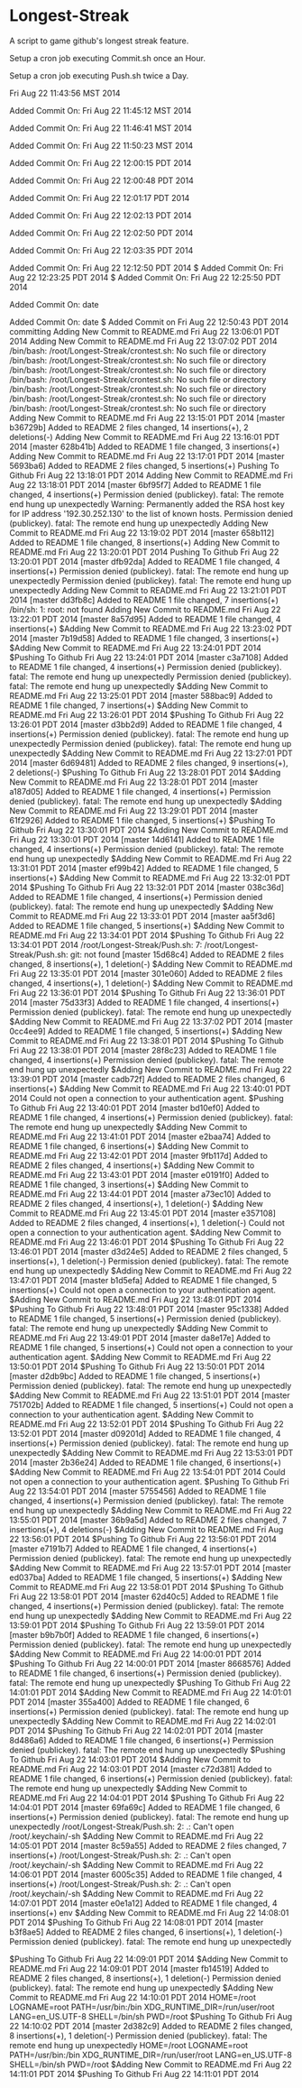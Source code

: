Longest-Streak
==============

A script to game github's longest streak feature.

Setup a cron job executing Commit.sh once an Hour.

Setup a cron job executing Push.sh twice a Day.

Fri Aug 22 11:43:56 MST 2014

Added Commit On: Fri Aug 22 11:45:12 MST 2014

Added Commit On: Fri Aug 22 11:46:41 MST 2014

Added Commit On: Fri Aug 22 11:50:23 MST 2014

Added Commit On: Fri Aug 22 12:00:15 PDT 2014

Added Commit On: Fri Aug 22 12:00:48 PDT 2014

Added Commit On: Fri Aug 22 12:01:17 PDT 2014

Added Commit On: Fri Aug 22 12:02:13 PDT 2014

Added Commit On: Fri Aug 22 12:02:50 PDT 2014

Added Commit On: Fri Aug 22 12:03:35 PDT 2014

Added Commit On: Fri Aug 22 12:12:50 PDT 2014
$
Added Commit On: Fri Aug 22 12:23:25 PDT 2014
$
Added Commit On: Fri Aug 22 12:25:50 PDT 2014

Added Commit On: date

Added Commit On: date
$
Added Commit on  Fri Aug 22 12:50:43 PDT 2014
committing
Adding New Commit to README.md  Fri Aug 22 13:06:01 PDT 2014
Adding New Commit to README.md  Fri Aug 22 13:07:02 PDT 2014
/bin/bash: /root/Longest-Streak/crontest.sh: No such file or directory
/bin/bash: /root/Longest-Streak/crontest.sh: No such file or directory
/bin/bash: /root/Longest-Streak/crontest.sh: No such file or directory
/bin/bash: /root/Longest-Streak/crontest.sh: No such file or directory
/bin/bash: /root/Longest-Streak/crontest.sh: No such file or directory
/bin/bash: /root/Longest-Streak/crontest.sh: No such file or directory
/bin/bash: /root/Longest-Streak/crontest.sh: No such file or directory
Adding New Commit to README.md  Fri Aug 22 13:15:01 PDT 2014
[master b36729b] Added to README
 2 files changed, 14 insertions(+), 2 deletions(-)
Adding New Commit to README.md  Fri Aug 22 13:16:01 PDT 2014
[master 628b41b] Added to README
 1 file changed, 3 insertions(+)
Adding New Commit to README.md  Fri Aug 22 13:17:01 PDT 2014
[master 5693ba6] Added to README
 2 files changed, 5 insertions(+)
Pushing To Github  Fri Aug 22 13:18:01 PDT 2014
Adding New Commit to README.md  Fri Aug 22 13:18:01 PDT 2014
[master 6bf95f7] Added to README
 1 file changed, 4 insertions(+)
Permission denied (publickey).
fatal: The remote end hung up unexpectedly
Warning: Permanently added the RSA host key for IP address '192.30.252.130' to the list of known hosts.
Permission denied (publickey).
fatal: The remote end hung up unexpectedly
Adding New Commit to README.md  Fri Aug 22 13:19:02 PDT 2014
[master 658b112] Added to README
 1 file changed, 8 insertions(+)
Adding New Commit to README.md  Fri Aug 22 13:20:01 PDT 2014
Pushing To Github  Fri Aug 22 13:20:01 PDT 2014
[master dfb92da] Added to README
 1 file changed, 4 insertions(+)
Permission denied (publickey).
fatal: The remote end hung up unexpectedly
Permission denied (publickey).
fatal: The remote end hung up unexpectedly
Adding New Commit to README.md  Fri Aug 22 13:21:01 PDT 2014
[master dd3fb8c] Added to README
 1 file changed, 7 insertions(+)
/bin/sh: 1: root: not found
Adding New Commit to README.md  Fri Aug 22 13:22:01 PDT 2014
[master 8a57d95] Added to README
 1 file changed, 4 insertions(+)
$Adding New Commit to README.md  Fri Aug 22 13:23:02 PDT 2014
[master 7b19d58] Added to README
 1 file changed, 3 insertions(+)
$Adding New Commit to README.md  Fri Aug 22 13:24:01 PDT 2014
$Pushing To Github  Fri Aug 22 13:24:01 PDT 2014
[master c3a7108] Added to README
 1 file changed, 4 insertions(+)
Permission denied (publickey).
fatal: The remote end hung up unexpectedly
Permission denied (publickey).
fatal: The remote end hung up unexpectedly
$Adding New Commit to README.md  Fri Aug 22 13:25:01 PDT 2014
[master 588bac9] Added to README
 1 file changed, 7 insertions(+)
$Adding New Commit to README.md  Fri Aug 22 13:26:01 PDT 2014
$Pushing To Github  Fri Aug 22 13:26:01 PDT 2014
[master d3bb2d9] Added to README
 1 file changed, 4 insertions(+)
Permission denied (publickey).
fatal: The remote end hung up unexpectedly
Permission denied (publickey).
fatal: The remote end hung up unexpectedly
$Adding New Commit to README.md  Fri Aug 22 13:27:01 PDT 2014
[master 6d69481] Added to README
 2 files changed, 9 insertions(+), 2 deletions(-)
$Pushing To Github  Fri Aug 22 13:28:01 PDT 2014
$Adding New Commit to README.md  Fri Aug 22 13:28:01 PDT 2014
[master a187d05] Added to README
 1 file changed, 4 insertions(+)
Permission denied (publickey).
fatal: The remote end hung up unexpectedly
$Adding New Commit to README.md  Fri Aug 22 13:29:01 PDT 2014
[master 61f2926] Added to README
 1 file changed, 5 insertions(+)
$Pushing To Github  Fri Aug 22 13:30:01 PDT 2014
$Adding New Commit to README.md  Fri Aug 22 13:30:01 PDT 2014
[master 14d6141] Added to README
 1 file changed, 4 insertions(+)
Permission denied (publickey).
fatal: The remote end hung up unexpectedly
$Adding New Commit to README.md  Fri Aug 22 13:31:01 PDT 2014
[master ef99b42] Added to README
 1 file changed, 5 insertions(+)
$Adding New Commit to README.md  Fri Aug 22 13:32:01 PDT 2014
$Pushing To Github  Fri Aug 22 13:32:01 PDT 2014
[master 038c36d] Added to README
 1 file changed, 4 insertions(+)
Permission denied (publickey).
fatal: The remote end hung up unexpectedly
$Adding New Commit to README.md  Fri Aug 22 13:33:01 PDT 2014
[master aa5f3d6] Added to README
 1 file changed, 5 insertions(+)
$Adding New Commit to README.md  Fri Aug 22 13:34:01 PDT 2014
$Pushing To Github  Fri Aug 22 13:34:01 PDT 2014
/root/Longest-Streak/Push.sh: 7: /root/Longest-Streak/Push.sh: git: not found
[master 15d68c4] Added to README
 2 files changed, 8 insertions(+), 1 deletion(-)
$Adding New Commit to README.md  Fri Aug 22 13:35:01 PDT 2014
[master 301e060] Added to README
 2 files changed, 4 insertions(+), 1 deletion(-)
$Adding New Commit to README.md  Fri Aug 22 13:36:01 PDT 2014
$Pushing To Github  Fri Aug 22 13:36:01 PDT 2014
[master 75d33f3] Added to README
 1 file changed, 4 insertions(+)
Permission denied (publickey).
fatal: The remote end hung up unexpectedly
$Adding New Commit to README.md  Fri Aug 22 13:37:02 PDT 2014
[master 0cc4ee9] Added to README
 1 file changed, 5 insertions(+)
$Adding New Commit to README.md  Fri Aug 22 13:38:01 PDT 2014
$Pushing To Github  Fri Aug 22 13:38:01 PDT 2014
[master 28f8c23] Added to README
 1 file changed, 4 insertions(+)
Permission denied (publickey).
fatal: The remote end hung up unexpectedly
$Adding New Commit to README.md  Fri Aug 22 13:39:01 PDT 2014
[master cadb72f] Added to README
 2 files changed, 6 insertions(+)
$Adding New Commit to README.md  Fri Aug 22 13:40:01 PDT 2014
Could not open a connection to your authentication agent.
$Pushing To Github  Fri Aug 22 13:40:01 PDT 2014
[master bd10ef0] Added to README
 1 file changed, 4 insertions(+)
Permission denied (publickey).
fatal: The remote end hung up unexpectedly
$Adding New Commit to README.md  Fri Aug 22 13:41:01 PDT 2014
[master e2baa74] Added to README
 1 file changed, 6 insertions(+)
$Adding New Commit to README.md  Fri Aug 22 13:42:01 PDT 2014
[master 9fb117d] Added to README
 2 files changed, 4 insertions(+)
$Adding New Commit to README.md  Fri Aug 22 13:43:01 PDT 2014
[master e0191f0] Added to README
 1 file changed, 3 insertions(+)
$Adding New Commit to README.md  Fri Aug 22 13:44:01 PDT 2014
[master a73ec10] Added to README
 2 files changed, 4 insertions(+), 1 deletion(-)
$Adding New Commit to README.md  Fri Aug 22 13:45:01 PDT 2014
[master e357108] Added to README
 2 files changed, 4 insertions(+), 1 deletion(-)
Could not open a connection to your authentication agent.
$Adding New Commit to README.md  Fri Aug 22 13:46:01 PDT 2014
$Pushing To Github  Fri Aug 22 13:46:01 PDT 2014
[master d3d24e5] Added to README
 2 files changed, 5 insertions(+), 1 deletion(-)
Permission denied (publickey).
fatal: The remote end hung up unexpectedly
$Adding New Commit to README.md  Fri Aug 22 13:47:01 PDT 2014
[master b1d5efa] Added to README
 1 file changed, 5 insertions(+)
Could not open a connection to your authentication agent.
$Adding New Commit to README.md  Fri Aug 22 13:48:01 PDT 2014
$Pushing To Github  Fri Aug 22 13:48:01 PDT 2014
[master 95c1338] Added to README
 1 file changed, 5 insertions(+)
Permission denied (publickey).
fatal: The remote end hung up unexpectedly
$Adding New Commit to README.md  Fri Aug 22 13:49:01 PDT 2014
[master da8e17e] Added to README
 1 file changed, 5 insertions(+)
Could not open a connection to your authentication agent.
$Adding New Commit to README.md  Fri Aug 22 13:50:01 PDT 2014
$Pushing To Github  Fri Aug 22 13:50:01 PDT 2014
[master d2db9bc] Added to README
 1 file changed, 5 insertions(+)
Permission denied (publickey).
fatal: The remote end hung up unexpectedly
$Adding New Commit to README.md  Fri Aug 22 13:51:01 PDT 2014
[master 751702b] Added to README
 1 file changed, 5 insertions(+)
Could not open a connection to your authentication agent.
$Adding New Commit to README.md  Fri Aug 22 13:52:01 PDT 2014
$Pushing To Github  Fri Aug 22 13:52:01 PDT 2014
[master d09201d] Added to README
 1 file changed, 4 insertions(+)
Permission denied (publickey).
fatal: The remote end hung up unexpectedly
$Adding New Commit to README.md  Fri Aug 22 13:53:01 PDT 2014
[master 2b36e24] Added to README
 1 file changed, 6 insertions(+)
$Adding New Commit to README.md  Fri Aug 22 13:54:01 PDT 2014
Could not open a connection to your authentication agent.
$Pushing To Github  Fri Aug 22 13:54:01 PDT 2014
[master 5755456] Added to README
 1 file changed, 4 insertions(+)
Permission denied (publickey).
fatal: The remote end hung up unexpectedly
$Adding New Commit to README.md  Fri Aug 22 13:55:01 PDT 2014
[master 36b9a5d] Added to README
 2 files changed, 7 insertions(+), 4 deletions(-)
$Adding New Commit to README.md  Fri Aug 22 13:56:01 PDT 2014
$Pushing To Github  Fri Aug 22 13:56:01 PDT 2014
[master e7191b7] Added to README
 1 file changed, 4 insertions(+)
Permission denied (publickey).
fatal: The remote end hung up unexpectedly
$Adding New Commit to README.md  Fri Aug 22 13:57:01 PDT 2014
[master ed037ba] Added to README
 1 file changed, 5 insertions(+)
$Adding New Commit to README.md  Fri Aug 22 13:58:01 PDT 2014
$Pushing To Github  Fri Aug 22 13:58:01 PDT 2014
[master 62d40c5] Added to README
 1 file changed, 4 insertions(+)
Permission denied (publickey).
fatal: The remote end hung up unexpectedly
$Adding New Commit to README.md  Fri Aug 22 13:59:01 PDT 2014
$Pushing To Github  Fri Aug 22 13:59:01 PDT 2014
[master b9b7b0f] Added to README
 1 file changed, 6 insertions(+)
Permission denied (publickey).
fatal: The remote end hung up unexpectedly
$Adding New Commit to README.md  Fri Aug 22 14:00:01 PDT 2014
$Pushing To Github  Fri Aug 22 14:00:01 PDT 2014
[master 8668576] Added to README
 1 file changed, 6 insertions(+)
Permission denied (publickey).
fatal: The remote end hung up unexpectedly
$Pushing To Github  Fri Aug 22 14:01:01 PDT 2014
$Adding New Commit to README.md  Fri Aug 22 14:01:01 PDT 2014
[master 355a400] Added to README
 1 file changed, 6 insertions(+)
Permission denied (publickey).
fatal: The remote end hung up unexpectedly
$Adding New Commit to README.md  Fri Aug 22 14:02:01 PDT 2014
$Pushing To Github  Fri Aug 22 14:02:01 PDT 2014
[master 8d486a6] Added to README
 1 file changed, 6 insertions(+)
Permission denied (publickey).
fatal: The remote end hung up unexpectedly
$Pushing To Github  Fri Aug 22 14:03:01 PDT 2014
$Adding New Commit to README.md  Fri Aug 22 14:03:01 PDT 2014
[master c72d381] Added to README
 1 file changed, 6 insertions(+)
Permission denied (publickey).
fatal: The remote end hung up unexpectedly
$Adding New Commit to README.md  Fri Aug 22 14:04:01 PDT 2014
$Pushing To Github  Fri Aug 22 14:04:01 PDT 2014
[master 69fa69c] Added to README
 1 file changed, 6 insertions(+)
Permission denied (publickey).
fatal: The remote end hung up unexpectedly
/root/Longest-Streak/Push.sh: 2: .: Can't open /root/.keychain/-sh
$Adding New Commit to README.md  Fri Aug 22 14:05:01 PDT 2014
[master 8c59a55] Added to README
 2 files changed, 7 insertions(+)
/root/Longest-Streak/Push.sh: 2: .: Can't open /root/.keychain/-sh
$Adding New Commit to README.md  Fri Aug 22 14:06:01 PDT 2014
[master 6005c35] Added to README
 1 file changed, 4 insertions(+)
/root/Longest-Streak/Push.sh: 2: .: Can't open /root/.keychain/-sh
$Adding New Commit to README.md  Fri Aug 22 14:07:01 PDT 2014
[master e0e1a12] Added to README
 1 file changed, 4 insertions(+)
env
$Adding New Commit to README.md  Fri Aug 22 14:08:01 PDT 2014
$Pushing To Github  Fri Aug 22 14:08:01 PDT 2014
[master b3f8ae5] Added to README
 2 files changed, 6 insertions(+), 1 deletion(-)
Permission denied (publickey).
fatal: The remote end hung up unexpectedly

$Pushing To Github  Fri Aug 22 14:09:01 PDT 2014
$Adding New Commit to README.md  Fri Aug 22 14:09:01 PDT 2014
[master fb14519] Added to README
 2 files changed, 8 insertions(+), 1 deletion(-)
Permission denied (publickey).
fatal: The remote end hung up unexpectedly
$Adding New Commit to README.md  Fri Aug 22 14:10:01 PDT 2014
HOME=/root LOGNAME=root PATH=/usr/bin:/bin XDG_RUNTIME_DIR=/run/user/root LANG=en_US.UTF-8 SHELL=/bin/sh PWD=/root
$Pushing To Github  Fri Aug 22 14:10:02 PDT 2014
[master 2d382c9] Added to README
 2 files changed, 8 insertions(+), 1 deletion(-)
Permission denied (publickey).
fatal: The remote end hung up unexpectedly
HOME=/root LOGNAME=root PATH=/usr/bin:/bin XDG_RUNTIME_DIR=/run/user/root LANG=en_US.UTF-8 SHELL=/bin/sh PWD=/root
$Adding New Commit to README.md  Fri Aug 22 14:11:01 PDT 2014
$Pushing To Github  Fri Aug 22 14:11:01 PDT 2014
